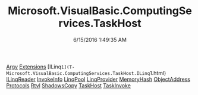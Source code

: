 ﻿---
title: Microsoft.VisualBasic.ComputingServices.TaskHost
date: 6/15/2016 1:49:35 AM
---

[Argv](T-Microsoft.VisualBasic.ComputingServices.TaskHost.Argv.html)
[Extensions](T-Microsoft.VisualBasic.ComputingServices.TaskHost.Extensions.html)
[ILinq`1](T-Microsoft.VisualBasic.ComputingServices.TaskHost.ILinq`1.html)
[ILinqReader](T-Microsoft.VisualBasic.ComputingServices.TaskHost.ILinqReader.html)
[InvokeInfo](T-Microsoft.VisualBasic.ComputingServices.TaskHost.InvokeInfo.html)
[LinqPool](T-Microsoft.VisualBasic.ComputingServices.TaskHost.LinqPool.html)
[LinqProvider](T-Microsoft.VisualBasic.ComputingServices.TaskHost.LinqProvider.html)
[MemoryHash](T-Microsoft.VisualBasic.ComputingServices.TaskHost.MemoryHash.html)
[ObjectAddress](T-Microsoft.VisualBasic.ComputingServices.TaskHost.ObjectAddress.html)
[Protocols](T-Microsoft.VisualBasic.ComputingServices.TaskHost.Protocols.html)
[Rtvl](T-Microsoft.VisualBasic.ComputingServices.TaskHost.Rtvl.html)
[ShadowsCopy](T-Microsoft.VisualBasic.ComputingServices.TaskHost.ShadowsCopy.html)
[TaskHost](T-Microsoft.VisualBasic.ComputingServices.TaskHost.TaskHost.html)
[TaskInvoke](T-Microsoft.VisualBasic.ComputingServices.TaskHost.TaskInvoke.html)
